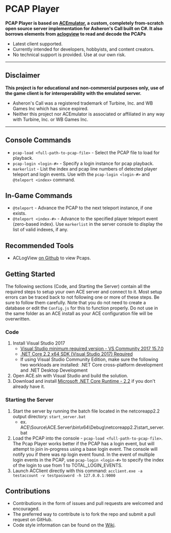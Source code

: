 # PCAP Player

**PCAP Player is based on [ACEmulator](https://github.com/ACEmulator/ACE), a custom, completely from-scratch open source server implementation for Asheron's Call built on C#. It also borrows elements from [aclogview](https://github.com/ACEmulator/aclogview) to read and decode the PCAPs**
 * Latest client supported.
 * Currently intended for developers, hobbyists, and content creators.
 * No technical support is provided. Use at our own risk.

***
## Disclaimer
**This project is for educational and non-commercial purposes only, use of the game client is for interoperability with the emulated server.**
- Asheron's Call was a registered trademark of Turbine, Inc. and WB Games Inc which has since expired.
- Neither this project nor ACEmulator is associated or affiliated in any way with Turbine, Inc. or WB Games Inc.
***

## Console Commands
* `pcap-load <full-path-to-pcap-file>` - Select the PCAP file to load for playback.
* `pcap-login <login-#>` - Specify a login instance for pcap playback.
* `markerlist` - List the index and pcap line numbers of detected player teleport and login events. Use with the `pcap-login <login-#>` and `@teleport <index>` command. 

## In-Game Commands
* `@teleport` - Advance the PCAP to the next teleport instance, if one exists.
* `@teleport <index-#>` - Advance to the specified player teleport event (zero-based index). Use `markerlist` in the server console to display the list of valid indexes, if any.

## Recommended Tools
* ACLogView [on Github](https://github.com/ACEmulator/aclogview) to view Pcaps.

## Getting Started
The following sections (Code, and Starting the Server) contain all the required steps to setup your own ACE server and connect to it. Most setup errors can be traced back to not following one or more of these steps. Be sure to follow them carefully. Note that you do not need to create a database or edit the `Config.js` for this to function properly. Do not use in the same folder as an ACE install as your ACE configuration file will be overwritten.

### Code 
1. Install Visual Studio 2017
   * [Visual Studio minimum required version - VS Community 2017 15.7.0](https://www.visualstudio.com/thank-you-downloading-visual-studio/?sku=Community&rel=15)
   * [.NET Core 2.2 x64 SDK (Visual Studio 2017) Required](https://www.microsoft.com/net/download/visual-studio-sdks)
   * If using Visual Studio Community Edition, make sure the following two workloads are installed: .NET Core cross-platform development and .NET Desktop Development
3. Open ACE.sln with Visual Studio and build the solution. 
4. Download and install [Microsoft .NET Core Runtime - 2.2](https://www.microsoft.com/net/download) if you don't already have it.

### Starting the Server
1. Start the server by running the batch file located in the netcoreapp2.2 output directory: `start_server.bat`
   * ex. ACE\Source\ACE.Server\bin\x64\Debug\netcoreapp2.2\start_server.bat
2. Load the PCAP into the console - `pcap-load <full-path-to-pcap-file>`. The Pcap Player works better if the PCAP has a login event, but will attempt to join in-progress using a base login event. The console will notify you if there was np login event found. In the event of multiple login events in the PCAP, use `pcap-login <login-#>` to specify the index of the login to use from 1 to TOTAL_LOGIN_EVENTS.
3. Launch ACClient directly with this command: `acclient.exe -a testaccount -v testpassword -h 127.0.0.1:9000`


## Contributions

* Contributions in the form of issues and pull requests are welcomed and encouraged.
* The preferred way to contribute is to fork the repo and submit a pull request on GitHub.
* Code style information can be found on the [Wiki](https://github.com/ACEmulator/ACE/wiki/Code-Style).

